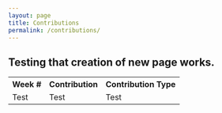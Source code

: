 ```yaml
---
layout: page
title: Contributions
permalink: /contributions/
---
```


## Testing that creation of new page works.


<table>
    <tr>
        <th>Week #</th>
        <th>Contribution</th>
        <th>Contribution Type</th>
    </tr>
    <tr>
        <td>Test</td>
        <td>Test</td>
        <td>Test</td>
    </tr>
</table>